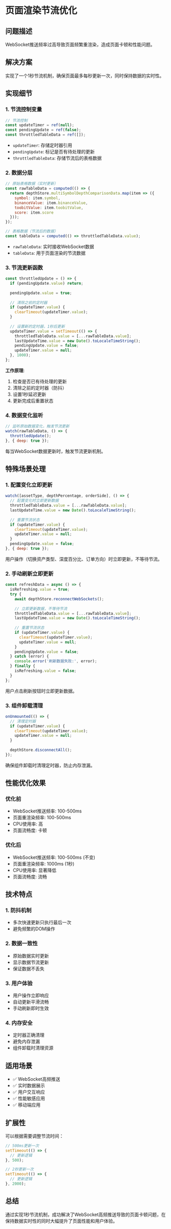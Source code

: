 # 页面渲染节流优化

## 问题描述

WebSocket推送频率过高导致页面频繁重渲染，造成页面卡顿和性能问题。

## 解决方案

实现了一个1秒节流机制，确保页面最多每秒更新一次，同时保持数据的实时性。

## 实现细节

### 1. 节流控制变量

```javascript
// 节流控制
const updateTimer = ref(null);
const pendingUpdate = ref(false);
const throttledTableData = ref([]);
```

- `updateTimer`: 存储定时器引用
- `pendingUpdate`: 标记是否有待处理的更新
- `throttledTableData`: 存储节流后的表格数据

### 2. 数据分层

```javascript
// 原始表格数据（实时更新）
const rawTableData = computed(() => {
  return depthStore.multiSymbolDepthComparisonData.map(item => ({
    symbol: item.symbol,
    binanceValue: item.binanceValue,
    toobitValue: item.toobitValue,
    score: item.score
  }));
});

// 表格数据（节流后的数据）
const tableData = computed(() => throttledTableData.value);
```

- `rawTableData`: 实时接收WebSocket数据
- `tableData`: 用于页面渲染的节流数据

### 3. 节流更新函数

```javascript
const throttledUpdate = () => {
  if (pendingUpdate.value) return;
  
  pendingUpdate.value = true;
  
  // 清除之前的定时器
  if (updateTimer.value) {
    clearTimeout(updateTimer.value);
  }
  
  // 设置新的定时器，1秒后更新
  updateTimer.value = setTimeout(() => {
    throttledTableData.value = [...rawTableData.value];
    lastUpdateTime.value = new Date().toLocaleTimeString();
    pendingUpdate.value = false;
    updateTimer.value = null;
  }, 1000);
};
```

**工作原理**:
1. 检查是否已有待处理的更新
2. 清除之前的定时器（防抖）
3. 设置1秒延迟更新
4. 更新完成后重置状态

### 4. 数据变化监听

```javascript
// 监听原始数据变化，触发节流更新
watch(rawTableData, () => {
  throttledUpdate();
}, { deep: true });
```

每当WebSocket数据更新时，触发节流更新机制。

## 特殊场景处理

### 1. 配置变化立即更新

```javascript
watch([assetType, depthPercentage, orderSide], () => {
  // 配置变化时立即更新数据
  throttledTableData.value = [...rawTableData.value];
  lastUpdateTime.value = new Date().toLocaleTimeString();
  
  // 重置节流状态
  if (updateTimer.value) {
    clearTimeout(updateTimer.value);
    updateTimer.value = null;
  }
  pendingUpdate.value = false;
}, { deep: true });
```

用户操作（切换资产类型、深度百分比、订单方向）时立即更新，不等待节流。

### 2. 手动刷新立即更新

```javascript
const refreshData = async () => {
  isRefreshing.value = true;
  try {
    await depthStore.reconnectWebSockets();
    
    // 立即更新数据，不等待节流
    throttledTableData.value = [...rawTableData.value];
    lastUpdateTime.value = new Date().toLocaleTimeString();
    
    // 重置节流状态
    if (updateTimer.value) {
      clearTimeout(updateTimer.value);
      updateTimer.value = null;
    }
    pendingUpdate.value = false;
  } catch (error) {
    console.error('刷新数据失败:', error);
  } finally {
    isRefreshing.value = false;
  }
};
```

用户点击刷新按钮时立即更新数据。

### 3. 组件卸载清理

```javascript
onUnmounted(() => {
  // 清理定时器
  if (updateTimer.value) {
    clearTimeout(updateTimer.value);
    updateTimer.value = null;
  }
  
  depthStore.disconnectAll();
});
```

确保组件卸载时清理定时器，防止内存泄漏。

## 性能优化效果

### 优化前
- WebSocket推送频率: 100-500ms
- 页面重渲染频率: 100-500ms
- CPU使用率: 高
- 页面流畅度: 卡顿

### 优化后
- WebSocket推送频率: 100-500ms (不变)
- 页面重渲染频率: 1000ms (1秒)
- CPU使用率: 显著降低
- 页面流畅度: 流畅

## 技术特点

### 1. 防抖机制
- 多次快速更新只执行最后一次
- 避免频繁的DOM操作

### 2. 数据一致性
- 原始数据实时更新
- 显示数据节流更新
- 保证数据不丢失

### 3. 用户体验
- 用户操作立即响应
- 自动更新平滑流畅
- 手动刷新即时生效

### 4. 内存安全
- 定时器正确清理
- 避免内存泄漏
- 组件卸载时清理资源

## 适用场景

- ✅ WebSocket高频推送
- ✅ 实时数据展示
- ✅ 用户交互响应
- ✅ 性能敏感应用
- ✅ 移动端应用

## 扩展性

可以根据需要调整节流时间：

```javascript
// 500ms更新一次
setTimeout(() => {
  // 更新逻辑
}, 500);

// 2秒更新一次
setTimeout(() => {
  // 更新逻辑
}, 2000);
```

## 总结

通过实现1秒节流机制，成功解决了WebSocket高频推送导致的页面卡顿问题，在保持数据实时性的同时大幅提升了页面性能和用户体验。
